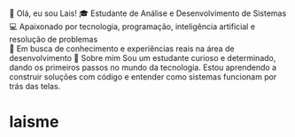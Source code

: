 👋 Olá, eu sou Lais!
🎓 Estudante de Análise e Desenvolvimento de Sistemas  
💻 Apaixonado por tecnologia, programação, inteligência artificial e resolução de problemas  
🚀 Em busca de conhecimento e experiências reais na área de desenvolvimento
📌 Sobre mim
Sou um estudante curioso e determinado, dando os primeiros passos no mundo da tecnologia. Estou aprendendo a construir soluções com código e entender como sistemas funcionam por trás das telas.
# laisme
